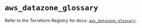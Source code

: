 # `aws_datazone_glossary`

Refer to the Terraform Registry for docs: [`aws_datazone_glossary`](https://registry.terraform.io/providers/hashicorp/aws/6.11.0/docs/resources/datazone_glossary).
